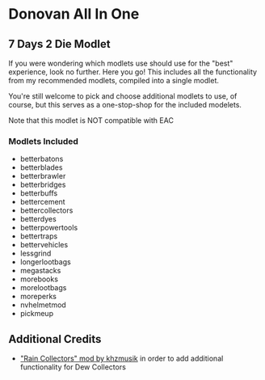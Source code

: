# Donovan All In One

## 7 Days 2 Die Modlet

If you were wondering which modlets use should use for the "best" experience, look no further. Here you go!
This includes all the functionality from my recommended modlets, compiled into a single modlet.

You're still welcome to pick and choose additional modlets to use, of course, but this serves as a one-stop-shop for the included modelets.

Note that this modlet is NOT compatible with EAC

### Modlets Included

- betterbatons
- betterblades
- betterbrawler
- betterbridges
- betterbuffs
- bettercement
- bettercollectors
- betterdyes
- betterpowertools
- bettertraps
- bettervehicles
- lessgrind
- longerlootbags
- megastacks
- morebooks
- morelootbags
- moreperks
- nvhelmetmod
- pickmeup

## Additional Credits

- ["Rain Collectors" mod by khzmusik](https://gitlab.com/karlgiesing/7d2d-a21-modlets) in order to add additional functionality for Dew Collectors
